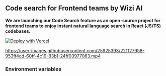 ## Code search for Frontend teams by Wizi AI

**We are launching our Code Search feature as an open-source project for frontend teams to enjoy instant natural language search in React (JS/TS) codebases.**

[![Deploy with Vercel](https://vercel.com/button)](https://vercel.com/new/clone?repository-url=https%3A%2F%2Fgithub.com%2Fwizi-ai%2Fcode-search&env=GITHUB_PERSONAL_ACCESS_TOKEN,OPENAI_API_KEY,PINECONE_API_KEY,PINECONE_BASE_URL&envDescription=Code%20Search%20by%20Wizi%20AI%20uses%20Github%2C%20OpenAI%2C%20and%20Pinecone%20to%20make%20instant%20search%20work.%20Please%20refer%20to%20https%3A%2F%2Fgithub.com%2Fwizi-ai%2Fcode-search%23readme%20for%20instructions.&envLink=https%3A%2F%2Fgithub.com%2Fwizi-ai%2Fcode-search%23environment-variables&project-name=wizi-ai-code-search&repository-name=wizi-ai-code-search&demo-title=Code%20Search%20by%20Wizi%20AI&demo-description=Code%20Search%20for%20React%20codebases%20(JS%2FTS)%20in%20natural%20language.&demo-url=https%3A%2F%2Fdemo.wizi.ai%2F&demo-image=https%3A%2F%2Fraw.githubusercontent.com%2Fwizi-ai%2Fcode-search%2Fmain%2Fcode-search-example.png)


https://user-images.githubusercontent.com/25925393/221127958-953ff4cd-60ff-4c19-83b1-24ff03977063.mp4

### Environment variables

